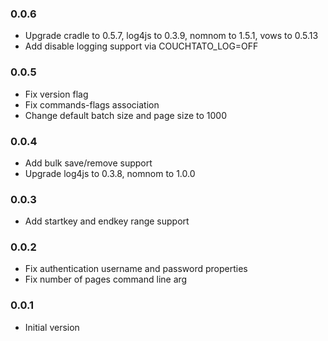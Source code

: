 ### 0.0.6
* Upgrade cradle to 0.5.7, log4js to 0.3.9, nomnom to 1.5.1, vows to 0.5.13
* Add disable logging support via COUCHTATO_LOG=OFF

### 0.0.5
* Fix version flag
* Fix commands-flags association
* Change default batch size and page size to 1000

### 0.0.4
* Add bulk save/remove support
* Upgrade log4js to 0.3.8, nomnom to 1.0.0

### 0.0.3
* Add startkey and endkey range support

### 0.0.2
* Fix authentication username and password properties
* Fix number of pages command line arg

### 0.0.1
* Initial version

